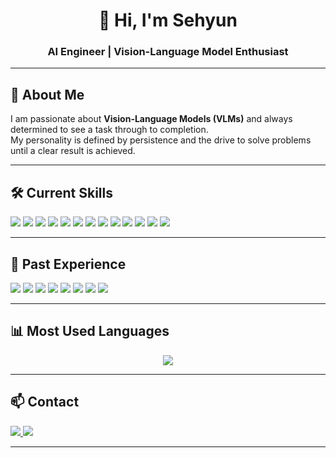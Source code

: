 <h1 align="center">👋 Hi, I'm Sehyun</h1>
<h3 align="center">AI Engineer | Vision-Language Model Enthusiast</h3>

---

## 🚀 About Me
I am passionate about **Vision-Language Models (VLMs)** and always determined to see a task through to completion.  
My personality is defined by persistence and the drive to solve problems until a clear result is achieved.

---

## 🛠 Current Skills
<p align="left">
  <img src="https://img.shields.io/badge/Python-3776AB?style=flat&logo=python&logoColor=white"/>
  <img src="https://img.shields.io/badge/TensorFlow-FF6F00?style=flat&logo=tensorflow&logoColor=white"/>
  <img src="https://img.shields.io/badge/GitHub-181717?style=flat&logo=github&logoColor=white"/>
  <img src="https://img.shields.io/badge/MySQL-4479A1?style=flat&logo=mysql&logoColor=white"/>
  <img src="https://img.shields.io/badge/Matplotlib-11557c?style=flat&logo=plotly&logoColor=white"/>
  <img src="https://img.shields.io/badge/NumPy-013243?style=flat&logo=numpy&logoColor=white"/>
  <img src="https://img.shields.io/badge/Machine%20Learning-102230?style=flat"/>
  <img src="https://img.shields.io/badge/Deep%20Learning-0A0A0A?style=flat"/>
  <img src="https://img.shields.io/badge/NLP-39A8F2?style=flat"/>
  <img src="https://img.shields.io/badge/VLM-FFB703?style=flat"/>
  <img src="https://img.shields.io/badge/LLM-7209B7?style=flat"/>
  <img src="https://img.shields.io/badge/PyTorch-EE4C2C?style=flat&logo=pytorch&logoColor=white"/>
  <img src="https://img.shields.io/badge/Linux-FCC624?style=flat&logo=linux&logoColor=black"/>
</p>

---

## 🧪 Past Experience
<p align="left">
  <img src="https://img.shields.io/badge/Raspberry%20Pi-A22846?style=flat&logo=raspberrypi&logoColor=white"/>
  <img src="https://img.shields.io/badge/Java-007396?style=flat&logo=java&logoColor=white"/>
  <img src="https://img.shields.io/badge/C-00599C?style=flat&logo=c&logoColor=white"/>
  <img src="https://img.shields.io/badge/C++-00599C?style=flat&logo=cplusplus&logoColor=white"/>
  <img src="https://img.shields.io/badge/Kotlin-0095D5?style=flat&logo=kotlin&logoColor=white"/>
  <img src="https://img.shields.io/badge/CSS-1572B6?style=flat&logo=css3&logoColor=white"/>
  <img src="https://img.shields.io/badge/HTML-E34F26?style=flat&logo=html5&logoColor=white"/>
  <img src="https://img.shields.io/badge/JavaScript-F7DF1E?style=flat&logo=javascript&logoColor=black"/>
</p>

---

## 📊 Most Used Languages
<p align="center">
  <img src="https://github-readme-stats.vercel.app/api/top-langs/?username=sehyunchin&layout=compact&theme=tokyonight" />
</p>

---

## 📫 Contact
<p>
  <a href="mailto:sehyun2004@gmail.com">
    <img src="https://img.shields.io/badge/Gmail-D14836?style=flat&logo=gmail&logoColor=white"/>
  </a>
  <a href="mailto:chinsehyun@naver.com">
    <img src="https://img.shields.io/badge/Naver%20Mail-03C75A?style=flat&logo=naver&logoColor=white"/>
  </a>
</p>

---
